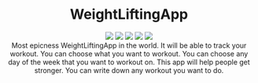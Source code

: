 <div align="center">
  <h1>WeightLiftingApp</h1>
  <img src="https://img.shields.io/github/issues/knguyen5259/weightliftingapp">
  <img src="https://img.shields.io/github/forks/knguyen5259/weightliftingapp">
  <img src="https://img.shields.io/github/stars/knguyen5259/weightliftingapp">
  <img src="https://img.shields.io/github/license/knguyen5259/weightliftingapp">
  <img src="https://tokei.rs/b1/github/knguyen5259/WeightLiftingApp">
  </br>Most epicness WeightLiftingApp in the world.
It will be able to track your workout.
You can choose what you want to workout.
You can choose any day of the week that you want to workout on.
This app will help people get stronger.
You can write down any workout you want to do.

</div>
